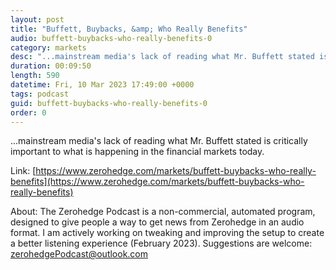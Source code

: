 ```yaml
---
layout: post
title: "Buffett, Buybacks, &amp; Who Really Benefits"
audio: buffett-buybacks-who-really-benefits-0
category: markets
desc: "...mainstream media's lack of reading what Mr. Buffett stated is critically important to what is happening in the financial markets today."
duration: 00:09:50
length: 590
datetime: Fri, 10 Mar 2023 17:49:00 +0000
tags: podcast
guid: buffett-buybacks-who-really-benefits-0
order: 0
---
```

...mainstream media's lack of reading what Mr. Buffett stated is critically important to what is happening in the financial markets today.

Link: [https://www.zerohedge.com/markets/buffett-buybacks-who-really-benefits](https://www.zerohedge.com/markets/buffett-buybacks-who-really-benefits)

About: The Zerohedge Podcast is a non-commercial, automated program, designed to give people a way to get news from Zerohedge in an audio format.  I am actively working on tweaking and improving the setup to create a better listening experience (February 2023).  Suggestions are welcome: [zerohedgePodcast@outlook.com](mailto:zerohedgePodcast@outlook.com)